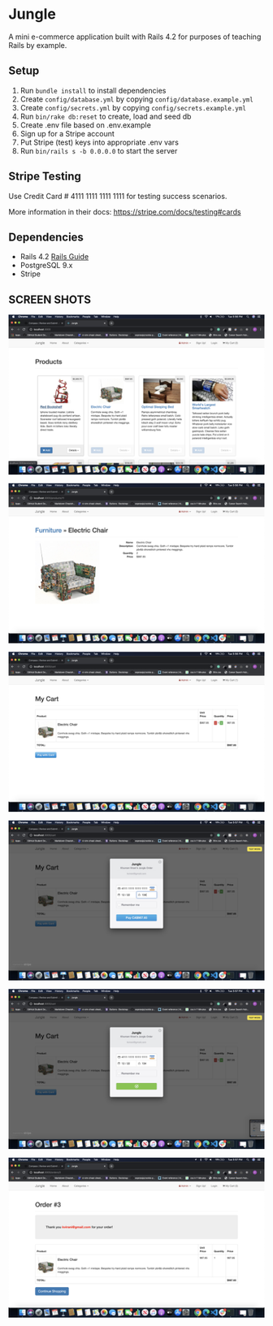 # Jungle

A mini e-commerce application built with Rails 4.2 for purposes of teaching Rails by example.


## Setup

1. Run `bundle install` to install dependencies
2. Create `config/database.yml` by copying `config/database.example.yml`
3. Create `config/secrets.yml` by copying `config/secrets.example.yml`
4. Run `bin/rake db:reset` to create, load and seed db
5. Create .env file based on .env.example
6. Sign up for a Stripe account
7. Put Stripe (test) keys into appropriate .env vars
8. Run `bin/rails s -b 0.0.0.0` to start the server

## Stripe Testing

Use Credit Card # 4111 1111 1111 1111 for testing success scenarios.

More information in their docs: <https://stripe.com/docs/testing#cards>

## Dependencies

* Rails 4.2 [Rails Guide](http://guides.rubyonrails.org/v4.2/)
* PostgreSQL 9.x
* Stripe

## SCREEN SHOTS

!["Home Page"](https://github.com/prateek-diwedi/jungle-rails/blob/master/Data/home%20page.png)

!["Product Description"](https://github.com/prateek-diwedi/jungle-rails/blob/master/Data/product%20description.png)

!["My Cart"](https://github.com/prateek-diwedi/jungle-rails/blob/master/Data/my%20cart.png)

!["Payment Details"](https://github.com/prateek-diwedi/jungle-rails/blob/master/Data/payment%20details.png)

!["Payment Made"](https://github.com/prateek-diwedi/jungle-rails/blob/master/Data/Payment%20made.png)

!["Order confirmation"](https://github.com/prateek-diwedi/jungle-rails/blob/master/Data/Order%20Confirmation.png)


